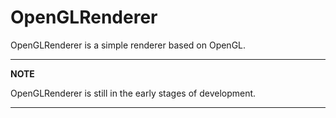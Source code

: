 # OpenGLRenderer
OpenGLRenderer is a simple renderer based on OpenGL.

---
**NOTE**

OpenGLRenderer is still in the early stages of development.

---

